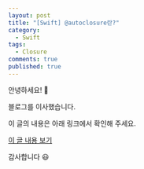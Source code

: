 ```yaml
---
layout: post
title: "[Swift] @autoclosure란?"
category:
  - Swift
tags:
  - Closure
comments: true
published: true
---
```


안녕하세요! 👋

블로그를 이사했습니다.

이 글의 내용은 아래 링크에서 확인해 주세요.

[이 글 내용 보기](https://gitminam.com/blog/ios/swift-autoclosure/)

감사합니다 😃
